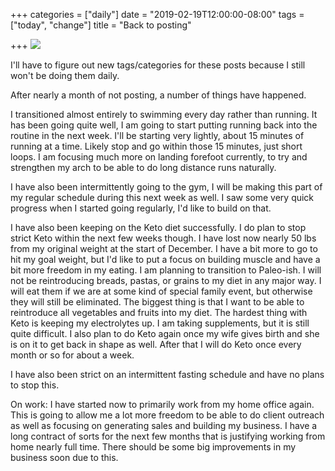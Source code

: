 +++
categories = ["daily"]
date = "2019-02-19T12:00:00-08:00"
tags = ["today", "change"]
title = "Back to posting"

+++
![](/uploads/IMG_8992.JPG)

I'll have to figure out new tags/categories for these posts because I still won't be doing them daily.

After nearly a month of not posting, a number of things have happened.

I transitioned almost entirely to swimming every day rather than running. It has been going quite well, I am going to start putting running back into the routine in the next week. I'll be starting very lightly, about 15 minutes of running at a time. Likely stop and go within those 15 minutes, just short loops. I am focusing much more on landing forefoot currently, to try and strengthen my arch to be able to do long distance runs naturally.

I have also been intermittently going to the gym, I will be making this part of my regular schedule during this next week as well. I saw some very quick progress when I started going regularly, I'd like to build on that.

I have also been keeping on the Keto diet successfully. I do plan to stop strict Keto within the next few weeks though. I have lost now nearly 50 lbs from my original weight at the start of December. I have a bit more to go to hit my goal weight, but I'd like to put a focus on building muscle and have a bit more freedom in my eating. I am planning to transition to Paleo-ish. I will not be reintroducing breads, pastas, or grains to my diet in any major way. I will eat them if we are at some kind of special family event, but otherwise they will still be eliminated. The biggest thing is that I want to be able to reintroduce all vegetables and fruits into my diet. The hardest thing with Keto is keeping my electrolytes up. I am taking supplements, but it is still quite difficult. I also plan to do Keto again once my wife gives birth and she is on it to get back in shape as well. After that I will do Keto once every month or so for about a week.

I have also been strict on an intermittent fasting schedule and have no plans to stop this.

On work: I have started now to primarily work from my home office again. This is going to allow me a lot more freedom to be able to do client outreach as well as focusing on generating sales and building my business. I have a long contract of sorts for the next few months that is justifying working from home nearly full time. There should be some big improvements in my business soon due to this.